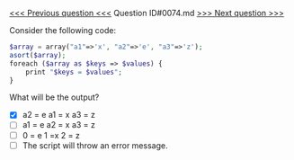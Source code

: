 [<<< Previous question <<<](0073.md)  Question ID#0074.md  [>>> Next question >>>](0075.md) 

Consider the following code:
```php
$array = array("a1"=>'x', "a2"=>'e', "a3"=>'z');
asort($array);
foreach ($array as $keys => $values) {
    print "$keys = $values";
}
```
What will be the output?

- [x] a2 = e a1 = x a3 = z
- [ ] a1 = e a2 = x a3 = z
- [ ] 0 = e 1 =x 2 = z
- [ ] The script will throw an error message.
